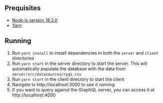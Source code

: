 ## Prequisites 
 * [Node.js version 18.3.0](https://nodejs.org/en/blog/release/v18.3.0/)
 * [Yarn](https://yarnpkg.com/)

 ## Running
 1. Run `yarn install` to install dependencies in both the `server` and `client` directories
 2. Run `yarn start` in the server directory to start the server. This will automatically populate the database with the data from `server/src/datasources/rygs.csv`
 3. Run `yarn start` in the client directory to start the client
 4. Navigate to http://localhost:3000 to see it running
 5. If you want to query against the GraphQL server, you can access it at http://localhost:4000